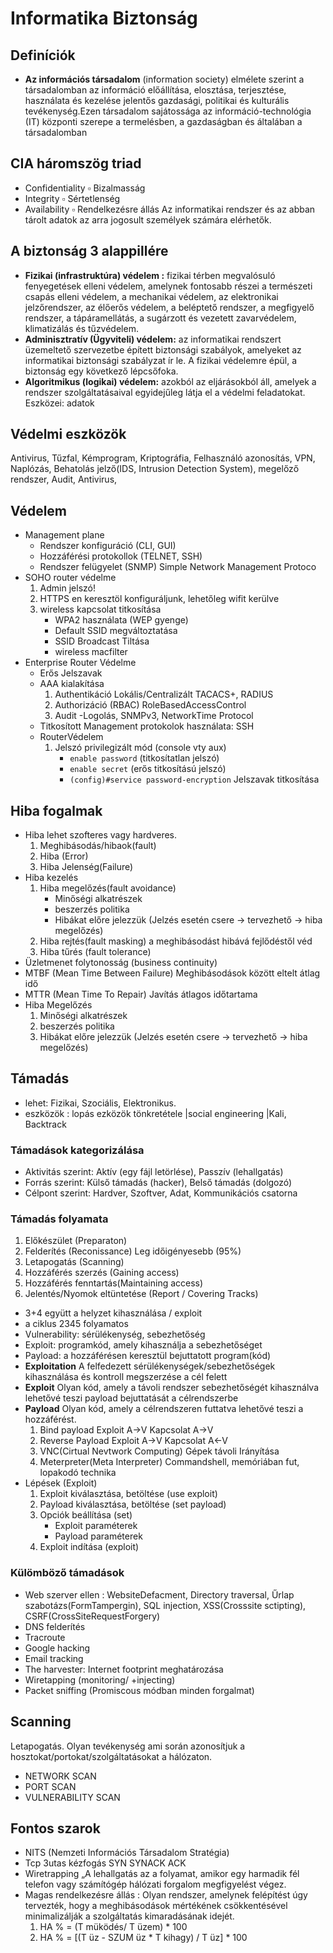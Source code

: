 # Informatika Biztonság

## Definíciók

- **Az információs társadalom** (information society) elmélete szerint a társadalomban az információ előállítása, elosztása, terjesztése, használata és kezelése jelentős gazdasági, politikai és kulturális tevékenység.Ezen  társadalom  sajátossága  az információ-technológia (IT) központi szerepe a termelésben, a gazdaságban és általában a társadalomban

## CIA háromszög triad

- Confidentiality ▫ Bizalmasság
- Integrity ▫ Sértetlenség
- Availability ▫ Rendelkezésre állás Az informatikai rendszer és az abban tárolt adatok az arra jogosult személyek számára elérhetők.

## A biztonság 3 alappillére

- **Fizikai (infrastruktúra) védelem  :** fizikai térben megvalósuló fenyegetések elleni védelem, amelynek fontosabb részei a természeti csapás elleni védelem, a mechanikai védelem, az  elektronikai jelzőrendszer, az élőerős védelem, a beléptető rendszer, a megfigyelő rendszer, a tápáramellátás, a sugárzott és vezetett zavarvédelem, klimatizálás és tűzvédelem.
- **Adminisztratív (Ügyviteli) védelem:** az informatikai rendszert üzemeltető szervezetbe épített biztonsági szabályok, amelyeket az informatikai biztonsági szabályzat ír le. A fizikai védelemre épül, a biztonság egy következő lépcsőfoka.
- **Algoritmikus (logikai) védelem:** azokból az eljárásokból áll, amelyek a rendszer szolgáltatásaival egyidejűleg látja el a védelmi feladatokat. Eszközei: adatok

## Védelmi eszközök

Antivirus, Tűzfal, Kémprogram, Kriptográfia, Felhasználó azonosítás, VPN, Naplózás, Behatolás jelző(IDS, Intrusion Detection System), megelőző rendszer, Audit, Antivirus,

## Védelem

- Management plane
  - Rendszer konfiguráció (CLI, GUI)
  - Hozzáférési protokollok (TELNET, SSH)
  - Rendszer felügyelet (SNMP) Simple Network Management Protoco
- SOHO router védelme
  1. Admin jelszó!
  2. HTTPS en keresztöl konfiguráljunk, lehetőleg wifit kerülve
  3. wireless kapcsolat titkosítása
     - WPA2 használata (WEP gyenge)
     - Default SSID megváltoztatása
     - SSID Broadcast Tiltása
     - wireless macfilter
- Enterprise Router Védelme
  - Erős Jelszavak
  - AAA kialakítása
    1. Authentikáció Lokális/Centralizált TACACS+, RADIUS
    2. Authorizáció (RBAC) RoleBasedAccessControl
    3. Audit -Logolás, SNMPv3, NetworkTime Protocol
  - Titkosított Management protokolok használata: SSH
  - RouterVédelem
    1. Jelszó privilegizált mód  (console vty aux)
       - `enable password` (titkosítatlan jelszó)
       - `enable secret` (erős titkosítású jelszó)
       - `(config)#service password-encryption` Jelszavak titkosítása

## Hiba fogalmak

- Hiba lehet szofteres vagy hardveres.
  1. Meghibásodás/hibaok(fault)
  2. Hiba (Error)
  3. Hiba Jelenség(Failure)
- Hiba kezelés
  1. Hiba megelőzés(fault avoidance)
     - Minőségi alkatrészek
     - beszerzés politika
     - Hibákat előre jelezzük (Jelzés esetén csere -> tervezhető -> hiba megelőzés)
  2. Hiba rejtés(fault masking) a meghibásodást hibává fejlődéstől véd
  3. Hiba tűrés (fault tolerance)
- Üzletmenet folytonosság (business continuity)
- MTBF (Mean Time Between Failure) Meghibásodások között eltelt átlag idő
- MTTR (Mean Time To Repair) Javítás átlagos időtartama
- Hiba Megelőzés
  1. Minőségi alkatrészek
  2. beszerzés politika
  3. Hibákat előre jelezzük (Jelzés esetén csere -> tervezhető -> hiba megelőzés)

## Támadás

- lehet: Fizikai, Szociális, Elektronikus.
- eszközök : lopás ezközök tönkretétele |social engineering |Kali, Backtrack

### Támadások kategorizálása

- Aktivitás szerint: Aktív (egy fájl letörlése), Passzív (lehallgatás)
- Forrás szerint: Külső támadás (hacker), Belső támadás (dolgozó)
- Célpont szerint: Hardver, Szoftver, Adat, Kommunikációs csatorna

### Támadás folyamata

1. Előkészület (Preparaton)
2. Felderítés (Reconissance) Leg időigényesebb (95%)
3. Letapogatás (Scanning)
4. Hozzáférés szerzés (Gaining access)
5. Hozzáférés fenntartás(Maintaining access)
6. Jelentés/Nyomok eltüntetése (Report / Covering Tracks)

- 3+4 együtt a helyzet kihasználása / exploit
- a ciklus 2345 folyamatos
- Vulnerability: sérülékenység, sebezhetőség
- Exploit:  programkód, amely kihasználja a  sebezhetőséget
- Payload:  a hozzáférésen keresztül bejuttatott program(kód)
- **Exploitation** A felfedezett  sérülékenységek/sebezhetőségek kihasználása és kontroll megszerzése a cél felett
- **Exploit** Olyan   kód,   amely   a   távoli   rendszer sebezhetőségét   kihasználva   lehetővé   teszi payload bejuttatását a célrendszerbe
- **Payload** Olyan  kód,  amely  a  célrendszeren  futtatva lehetővé teszi a hozzáférést.
  1. Bind payload  Exploit A->V Kapcsolat A->V
  2. Reverse Payload Exploit A->V Kapcsolat A<-V
  3. VNC(Cirtual Nevtwork Computing) Gépek távoli Irányítása
  4. Meterpreter(Meta Interpreter) Commandshell, memóriában fut, lopakodó technika
- Lépések (Exploit)
  1. Exploit kiválasztása, betöltése (use exploit)
  2. Payload kiválasztása, betöltése (set payload)
  3. Opciók beállítása (set)
      - Exploit paraméterek
      - Payload paraméterek
  4. Exploit indítása (exploit)

### Külömböző támadások

- Web szerver ellen : WebsiteDefacment, Directory traversal, Űrlap szabotázs(FormTampergin), SQL injection, XSS(Crosssite sctipting), CSRF(CrossSiteRequestForgery)
- DNS felderítés
- Tracroute
- Google hacking
- Email tracking
- The harvester: Internet footprint  meghatározása
- Wiretapping (monitoring/ +injecting)
- Packet sniffing (Promiscous módban minden forgalmat)

## Scanning

Letapogatás. Olyan tevékenység ami során azonosítjuk a hosztokat/portokat/szolgáltatásokat a hálózaton.

- NETWORK SCAN
- PORT SCAN
- VULNERABILITY SCAN

## Fontos szarok

- NITS (Nemzeti Információs Társadalom Stratégia)
- Tcp 3utas kézfogás SYN SYNACK ACK
- Wiretrapping  „A lehallgatás az a folyamat, amikor egy harmadik fél  telefon  vagy számítógép  hálózati  forgalom megfigyelést végez.
- Magas rendelkezésre állás : Olyan rendszer, amelynek felépítést úgy tervezték, hogy a meghibásodások mértékének csökkentésével minimalizálják a szolgáltatás kimaradásának idejét.
  1. HA % = (T müködés/ T üzem) * 100
  2. HA % = [(T üz - SZUM üz \* T kihagy) / T üz] \* 100
